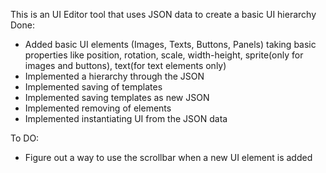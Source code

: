 This is an UI Editor tool that uses JSON data to create a basic UI hierarchy
Done:
* Added basic UI elements (Images, Texts, Buttons, Panels) taking basic properties like position, rotation, scale, width-height, sprite(only for images and buttons), text(for text elements only)
* Implemented a hierarchy through the JSON
* Implemented saving of templates
* Implemented saving templates as new JSON
* Implemented removing of elements
* Implemented instantiating UI from the JSON data

To DO:
* Figure out a way to use the scrollbar when a new UI element is added
